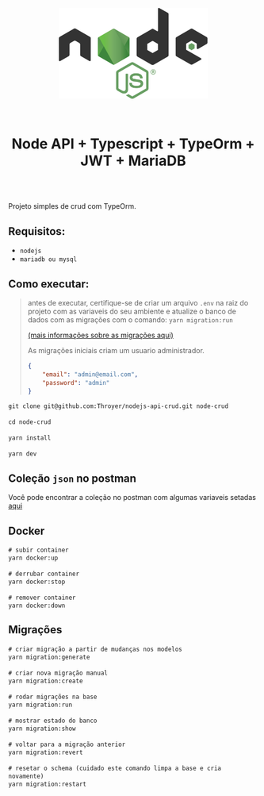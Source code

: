 <p align="center">
    <a href="www.google.com"><img width="300" src="./assets/node.png"></a>
</p>
<br>
    <h1 align="center">Node API + Typescript + TypeOrm + JWT + MariaDB</h1>
<br>
<br>
<p>
    Projeto simples de crud com TypeOrm.
</p>

## Requisitos:
- `nodejs`
- `mariadb ou mysql`

## Como executar:
> antes de executar, certifique-se de criar um arquivo `.env` na raiz do projeto com as variaveis do seu ambiente e atualize o banco de dados com as migrações com o comando: `yarn migration:run`
>
> [(mais informações sobre as migrações aqui)](https://github.com/Throyer/nodejs-crud#migra%C3%A7%C3%B5es)
> 
> As migrações iniciais criam um usuario administrador.
> ```json
> {
>     "email": "admin@email.com",
>     "password": "admin"
> }
> ```

```shell
git clone git@github.com:Throyer/nodejs-api-crud.git node-crud

cd node-crud

yarn install

yarn dev
```
## Coleção `json` no postman
Você pode encontrar a coleção no postman com algumas variaveis setadas [aqui](./assets/postman/node_api.json)

## Docker
```
# subir container
yarn docker:up

# derrubar container
yarn docker:stop

# remover container
yarn docker:down
```

## Migrações

```
# criar migração a partir de mudanças nos modelos
yarn migration:generate

# criar nova migração manual
yarn migration:create

# rodar migrações na base
yarn migration:run

# mostrar estado do banco
yarn migration:show

# voltar para a migração anterior
yarn migration:revert

# resetar o schema (cuidado este comando limpa a base e cria novamente)
yarn migration:restart
```
